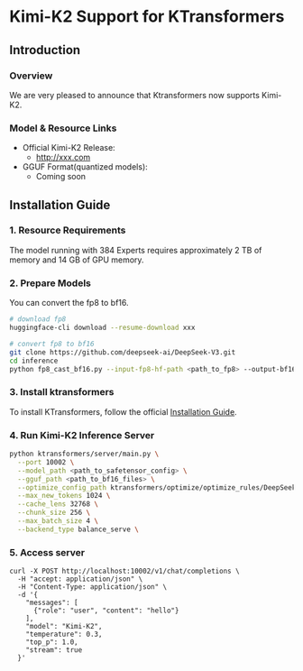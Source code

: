 # Kimi-K2 Support for KTransformers

## Introduction

### Overview
We are very pleased to announce that Ktransformers now supports Kimi-K2.

### Model & Resource Links

- Official Kimi-K2 Release: 
  - http://xxx.com
- GGUF Format(quantized models):
  - Coming soon

## Installation Guide

### 1. Resource Requirements

The model running with 384 Experts requires approximately 2 TB of memory and 14 GB of GPU memory.

### 2. Prepare Models

You can convert the fp8 to bf16.

```bash
# download fp8
huggingface-cli download --resume-download xxx

# convert fp8 to bf16
git clone https://github.com/deepseek-ai/DeepSeek-V3.git
cd inference
python fp8_cast_bf16.py --input-fp8-hf-path <path_to_fp8> --output-bf16-hf-path  <path_to_bf16>

```

### 3. Install ktransformers

To install KTransformers, follow the official [Installation Guide](https://kvcache-ai.github.io/ktransformers/en/install.html).

### 4. Run Kimi-K2 Inference Server

```bash
python ktransformers/server/main.py \
  --port 10002 \
  --model_path <path_to_safetensor_config> \
  --gguf_path <path_to_bf16_files> \
  --optimize_config_path ktransformers/optimize/optimize_rules/DeepSeek-V3-Chat-serve.yaml \
  --max_new_tokens 1024 \
  --cache_lens 32768 \
  --chunk_size 256 \
  --max_batch_size 4 \
  --backend_type balance_serve \
```

### 5. Access server

```
curl -X POST http://localhost:10002/v1/chat/completions \
  -H "accept: application/json" \
  -H "Content-Type: application/json" \
  -d '{
    "messages": [
      {"role": "user", "content": "hello"}
    ],
    "model": "Kimi-K2",
    "temperature": 0.3,
    "top_p": 1.0,
    "stream": true
  }'
```
